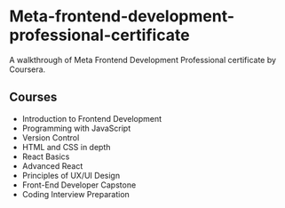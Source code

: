 # Meta-frontend-development-professional-certificate

A walkthrough of Meta Frontend Development Professional certificate by Coursera.

## Courses

- Introduction to Frontend Development
- Programming with JavaScript
- Version Control
- HTML and CSS in depth
- React Basics
- Advanced React
- Principles of UX/UI Design
- Front-End Developer Capstone
- Coding Interview Preparation


